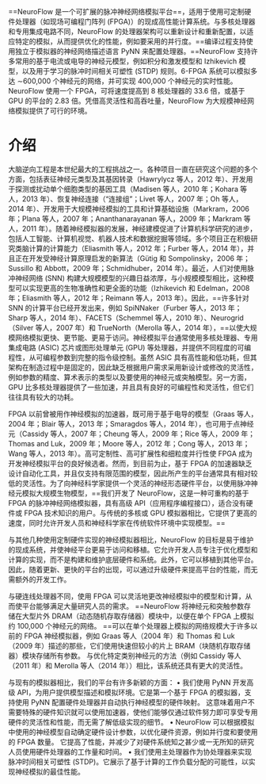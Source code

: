 ==NeuroFlow 是一个可扩展的脉冲神经网络模拟平台==，适用于使用可定制硬件处理器（如现场可编程门阵列 (FPGA)）的现成高性能计算系统。与多核处理器和专用集成电路不同，NeuroFlow 的处理器架构可以重新设计和重新配置，以适应特定的模拟，从而提供优化的性能，例如要采用的并行度。==编译过程支持使用独立于模拟器的神经网络描述语言 PyNN 来配置处理器。==NeuroFlow 支持许多常用的基于电流或电导的神经元模型，例如积分和激发模型和 Izhikevich 模型，以及用于学习的脉冲时间相关可塑性 (STDP) 规则。6-FPGA 系统可以模拟多达 ∼600,000 个神经元的网络，并可实现 400,000 个神经元的实时性能。 NeuroFlow 使用一个 FPGA，可将速度提高到 8 核处理器的 33.6 倍，或基于 GPU 的平台的 2.83 倍。凭借高灵活性和高吞吐量，NeuroFlow 为大规模神经网络模拟提供了可行的环境。

# 介绍
大脑逆向工程是本世纪最大的工程挑战之一。各种项目一直在研究这个问题的多个方面，包括表征神经元类型及其基因转录（Hawrylycz 等人，2012 年）、开发用于探测或扰动单个细胞类型的基因工具（Madisen 等人，2010 年；Kohara 等人，2013 年）、恢复神经连接（“连接组”；Livet 等人，2007 年；Oh 等人，2014 年）、开发用于大规模神经模拟的工具和计算基础设施（Markram，2006 年；Plana 等人，2007 年；Ananthanarayanan 等人，2009 年；Markram 等人，2011 年）。随着神经模拟器的发展，神经建模促进了计算机科学研究的进步，包括人工智能、计算机视觉、机器人技术和数据挖掘等领域。多个项目正在积极研究类脑计算的计算能力（Eliasmith 等人，2012 年；Furber 等人，2014 年），并且正在开发受神经计算原理启发的新算法（Gütig 和 Sompolinsky，2006 年；Sussillo 和 Abbott，2009 年；Schmidhuber，2014 年）。最近，人们对使用脉冲神经网络 (SNN) 构建大规模模型的兴趣日益浓厚，与小规模模型相比，这种模型可以实现更高的生物准确性和更全面的功能（Izhikevich 和 Edelman，2008 年；Eliasmith 等人，2012 年；Reimann 等人，2013 年）。因此，==许多针对 SNN 的计算平台已经开发出来，例如 SpiNNaker（Furber 等人，2013 年；Sharp 等人，2014 年）、FACETS（Schemmel 等人，2010 年）、Neurogrid（Silver 等人，2007 年）和 TrueNorth（Merolla 等人，2014 年），==以使大规模网络模拟更快、更节能、更易于访问。神经模拟平台通常使用多核处理器、专用集成电路 (ASIC) 芯片或图形处理单元 (GPU) 等处理器，并提供不同程度的可编程性，从可编程参数到完整的指令级控制。虽然 ASIC 具有高性能和低功耗，但其架构在制造过程中是固定的，因此缺乏根据用户需求采用新设计或修改的灵活性，例如参数的精度、算术表示的类型以及要使用的神经元或突触模型。另一方面，GPU 比多核处理器提供了一些加速，并且具有良好的可编程性和灵活性，但它们往往具有较大的功耗。

FPGA 以前曾被用作神经模拟的加速器，既可用于基于电导的模型（Graas 等人，2004 年；Blair 等人，2013 年；Smaragdos 等人，2014 年），也可用于点神经元（Cassidy 等人，2007 年；Cheung 等人，2009 年；Rice 等人，2009 年；Thomas and Luk，2009 年；Moore 等人，2012 年；Cong 等人，2013 年；Wang 等人，2013 年）。高可定制性、高可扩展性和细粒度并行性使 FPGA 成为开发神经模拟平台的良好候选者。然而，到目前为止，基于 FPGA 的加速器缺乏设计自动化工具，并且仅支持有限范围的模型，因此所产生的平台通常具有相对较低的灵活性。为了向神经科学家提供一个灵活的神经形态硬件平台，以使用脉冲神经元模拟大规模生物模型，==我们开发了 NeuroFlow，这是一种可重构的基于 FPGA 的脉冲神经网络模拟器，具有高级 API（应用程序编程接口），适合没有硬件或 FPGA 技术知识的用户。与传统的多核或 GPU 模拟器相比，它提供了更高的速度，同时允许开发人员和神经科学家在传统软件环境中实现模型。==

与其他几种使用定制硬件实现的神经模拟器相比，NeuroFlow 的目标是易于维护的现成系统，并使神经平台更易于访问和移植。它允许开发人员专注于优化模型和计算的实现，而不是构建和维护底层硬件和系统。此外，它可以移植到其他平台。因此，随着更新、更快的平台的出现，可以通过升级硬件来提高平台的性能，而无需额外的开发工作。

与硬连线处理器不同，使用 FPGA 可以灵活地更改神经模拟中的模型和计算，从而使平台能够满足大量研究人员的需求。 ==NeuroFlow 将神经元和突触参数存储在大型片外 DRAM（动态随机存取存储器）模块中，以便在单个 FPGA 上模拟约 100,000 个神经元的网络。 ==可以在单个处理器上模拟的网络规模大于许多以前的 FPGA 神经模拟器，例如 Graas 等人（2004 年）和 Thomas 和 Luk（2009 年）描述的那些，它们使用快速但较小的片上 BRAM（块随机存取存储器）模块存储所有参数。 与优化特定类别神经元的方法（例如 Cassidy 等人（2011 年）和 Merolla 等人（2014 年））相比，该系统还具有更大的灵活性。

与现有的模拟器相比，我们的平台有许多新颖的方面：
• 我们使用 PyNN 开发高级 API，为用户提供模型描述和模拟环境。它是第一个基于 FPGA 的模拟器，支持使用 PyNN 配置硬件处理器并自动执行神经模型的硬件映射。 这意味着用户不需要特殊的硬件知识就可以使用加速器，使他们能够仅通过软件努力即可享受专用硬件的灵活性和性能，而无需了解低级实现的细节。
• NeuroFlow 可以根据模拟中使用的神经模型自动确定硬件设计参数，以优化硬件资源，例如并行度和要使用的 FPGA 数量。 它提高了性能，并减少了对硬件系统知之甚少或一无所知的研究人员使用硬件处理器的工作量和时间。
• 我们使用主处理器作为协处理器来实现脉冲时间相关可塑性 (STDP)。它展示了基于计算的工作负载分配的可能性，以实现神经模拟的最佳性能。